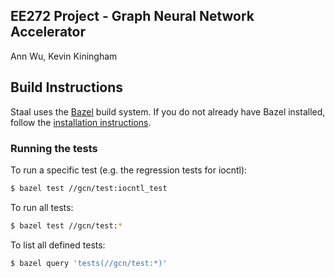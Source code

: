 EE272 Project - Graph Neural Network Accelerator
---
Ann Wu, Kevin Kiningham

## Build Instructions

Staal uses the [Bazel](https://bazel.build/) build system.
If you do not already have Bazel installed, follow the [installation instructions](https://docs.bazel.build/versions/master/install.html).

### Running the tests

To run a specific test (e.g. the regression tests for iocntl):

```bash
$ bazel test //gcn/test:iocntl_test
```

To run all tests:

```bash
$ bazel test //gcn/test:*
```

To list all defined tests:

```bash
$ bazel query 'tests(//gcn/test:*)'
```
